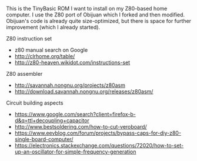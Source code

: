 This is the TinyBasic ROM I want to install on my Z80-based home computer.
I use the Z80 port of Obijuan which I forked and then modified.
Obijuan's code is already quite size-optimized, but there is space for 
further improvement (which I already started).

Z80 instruction set
* z80 manual search on Google
* http://clrhome.org/table/
* http://z80-heaven.wikidot.com/instructions-set

Z80 assembler
* http://savannah.nongnu.org/projects/z80asm
* http://download.savannah.nongnu.org/releases/z80asm/

Circuit building aspects
* https://www.google.com/search?client=firefox-b-d&q=ttl+decoupling+capacitor
* http://www.bestsoldering.com/how-to-cut-veroboard/
* https://www.eevblog.com/forum/projects/bypass-caps-for-diy-z80-single-board-computer/
* https://electronics.stackexchange.com/questions/72020/how-to-set-up-an-oscillator-for-simple-frequency-generation
